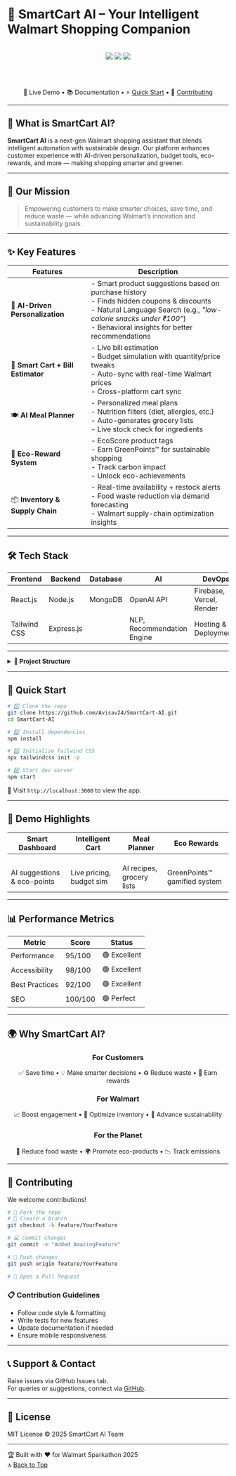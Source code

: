 # 🛒 SmartCart AI – Your Intelligent Walmart Shopping Companion

<div align="center">
  

  <br/>

  <img src="https://img.shields.io/badge/Built%20for-Walmart%20Sparkathon-blue?style=for-the-badge" />
  <img src="https://img.shields.io/badge/TailwindCSS-3.1.6-38bdf8?style=for-the-badge&logo=tailwind-css" />
  <img src="https://img.shields.io/badge/AI%20Powered-ff6b35?style=for-the-badge&logo=OpenAI&logoColor=white" />

  <br/><br/>

  🔗 Live Demo • 📚 Documentation • ⚡ [Quick Start](#quick-start) • 🤝 [Contributing](#contributing)
</div>

---

## 🌟 What is SmartCart AI?

**SmartCart AI** is a next-gen Walmart shopping assistant that blends intelligent automation with sustainable design. Our platform enhances customer experience with AI-driven personalization, budget tools, eco-rewards, and more — making shopping smarter and greener.

---

## 🎯 Our Mission

> Empowering customers to make smarter choices, save time, and reduce waste — while advancing Walmart’s innovation and sustainability goals.

---

## ✨ Key Features

| Features | Description |
|---------|-------------|
| 🧠 **AI-Driven Personalization** | - Smart product suggestions based on purchase history <br/> - Finds hidden coupons & discounts <br/> - Natural Language Search (e.g., _"low-calorie snacks under ₹100"_) <br/> - Behavioral insights for better recommendations |
| 🛒 **Smart Cart + Bill Estimator** | - Live bill estimation <br/> - Budget simulation with quantity/price tweaks <br/> - Auto-sync with real-time Walmart prices <br/> - Cross-platform cart sync |
| 🍽️ **AI Meal Planner** | - Personalized meal plans <br/> - Nutrition filters (diet, allergies, etc.) <br/> - Auto-generates grocery lists <br/> - Live stock check for ingredients |
| 🌱 **Eco-Reward System** | - EcoScore product tags <br/> - Earn GreenPoints™ for sustainable shopping <br/> - Track carbon impact <br/> - Unlock eco-achievements |
| 📦 **Inventory & Supply Chain** | - Real-time availability + restock alerts <br/> - Food waste reduction via demand forecasting <br/> - Walmart supply-chain optimization insights |

---

## 🛠️ Tech Stack

<div align="center">

| Frontend | Backend | Database | AI | DevOps |
|---------|---------|----------|----|--------|
| React.js | Node.js | MongoDB | OpenAI API | Firebase, Vercel, Render |
| Tailwind CSS | Express.js |    | NLP, Recommendation Engine | Hosting & Deployments |

</div>

---

<details>
<summary><b>📁 Project Structure</b></summary>

```
SmartCart-AI/
├── public/
│   ├── index.html
│   ├── favicon.ico
│   ├── manifest.json
│   └── robots.txt
├── src/
│   ├── assets/
│   │   ├── images/
│   │   └── icons/
│   ├── components/
│   │   ├── Navbar.jsx
│   │   ├── ProductCard.jsx
│   │   ├── CartSummary.jsx
│   │   └── MealPlanner.jsx
│   ├── pages/
│   │   ├── Home.jsx
│   │   ├── Cart.jsx
│   │   ├── Login.jsx
│   │   └── Profile.jsx
│   ├── styles/
│   │   └── index.css
│   ├── App.jsx
│   └── index.js
├── package.json
├── tailwind.config.js
├── postcss.config.js
├── .gitignore
└── README.md
```
</details>

---

## 🚀 Quick Start

```bash
# 1️⃣ Clone the repo
git clone https://github.com/Avisav24/SmartCart-AI.git
cd SmartCart-AI

# 2️⃣ Install dependencies
npm install

# 3️⃣ Initialize Tailwind CSS
npx tailwindcss init -p

# 4️⃣ Start dev server
npm start
```

🔗 Visit `http://localhost:3000` to view the app.

---

## 🎯 Demo Highlights

| Smart Dashboard | Intelligent Cart | Meal Planner | Eco Rewards |
|-----------------|------------------|--------------|--------------|
|  <br/> AI suggestions & eco-points |  <br/> Live pricing, budget sim |  <br/> AI recipes, grocery lists |  <br/> GreenPoints™ gamified system |

---

## 📊 Performance Metrics

| Metric         | Score      | Status       |
|----------------|------------|--------------|
| Performance    | 95/100     | 🟢 Excellent |
| Accessibility  | 98/100     | 🟢 Excellent |
| Best Practices | 92/100     | 🟢 Excellent |
| SEO            | 100/100    | 🟢 Perfect   |

---

## 🌍 Why SmartCart AI?

<div align="center">

### For Customers  
✅ Save time • 💡 Make smarter decisions • ♻️ Reduce waste • 🎁 Earn rewards  

### For Walmart  
📈 Boost engagement • 🧠 Optimize inventory • 🌱 Advance sustainability  

### For the Planet  
🌾 Reduce food waste • 🌍 Promote eco-products • 📉 Track emissions  

</div>

---

## 🤝 Contributing

We welcome contributions!

```bash
# 🍴 Fork the repo
# 🌿 Create a branch
git checkout -b feature/YourFeature

# 💻 Commit changes
git commit -m "Added AmazingFeature"

# 🚀 Push changes
git push origin feature/YourFeature

# 🎉 Open a Pull Request
```

### 📋 Contribution Guidelines

- Follow code style & formatting
- Write tests for new features
- Update documentation if needed
- Ensure mobile responsiveness

---

## 📞 Support & Contact

Raise issues via GitHub Issues tab.  
For queries or suggestions, connect via [GitHub](https://github.com/Avisav24).

---

## 📄 License

MIT License © 2025 SmartCart AI Team  
[](https://opensource.org/licenses/MIT)

---

🏆 Built with ❤️ for Walmart Sparkathon 2025  
🔝 [Back to Top](#https://github.com/Avisav24/SmartCart-AI/blob/main/README.md)
